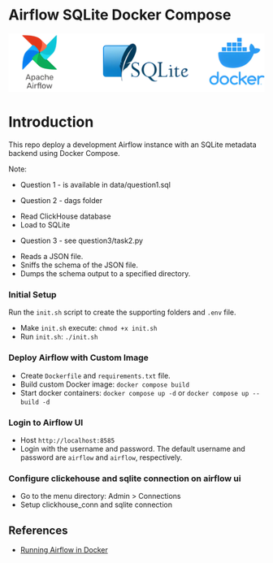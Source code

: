 # Airflow SQLite Docker Compose
![airflow-sqlite-docker](thumbnail.webp "Airflow SQLite Docker")

# Introduction
This repo deploy a development Airflow instance with an SQLite metadata backend using Docker Compose. 

Note: 
* Question 1 - is available in data/question1.sql

* Question 2 - dags folder
- Read ClickHouse database
- Load to SQLite

* Question 3 - see question3/task2.py
- Reads a JSON file.
- Sniffs the schema of the JSON file.
- Dumps the schema output to a specified directory.

### Initial Setup
Run the `init.sh` script to create the supporting folders and `.env` file.
- Make `init.sh` execute: ```chmod +x init.sh```
- Run `init.sh`: ```./init.sh```

### Deploy Airflow with Custom Image
- Create `Dockerfile` and  `requirements.txt` file. 
- Build custom Docker image: `docker compose build`
- Start docker containers: `docker compose up -d` or `docker compose up --build -d`

### Login to Airflow UI
- Host `http://localhost:8585`
- Login with the username and password. The default username and password are `airflow` and `airflow`, respectively.
### Configure clickehouse and sqlite connection on airflow ui
- Go to the menu directory: Admin > Connections
- Setup clickhouse_conn and sqlite connection

## References
- [Running Airflow in Docker](https://airflow.apache.org/docs/apache-airflow/2.10.0/howto/docker-compose/index.html)
